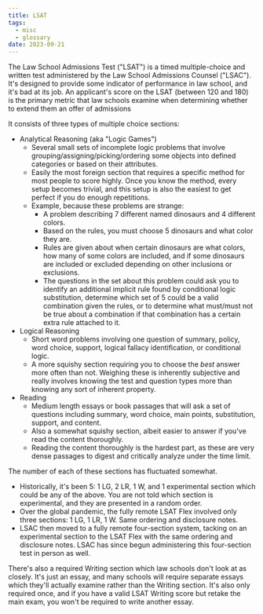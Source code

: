 ```yaml
---
title: LSAT
tags:
  - misc
  - glossary
date: 2023-09-21
---
```

The Law School Admissions Test ("LSAT") is a timed multiple-choice and written test administered by the Law School Admissions Counsel ("LSAC"). It's designed to provide some indicator of performance in law school, and it's bad at its job. An applicant's score on the LSAT (between 120 and 180) is the primary metric that law schools examine when determining whether to extend them an offer of admissions

It consists of three types of multiple choice sections:
- Analytical Reasoning (aka "Logic Games")
	- Several small sets of incomplete logic problems that involve grouping/assigning/picking/ordering some objects into defined categories or based on their attributes.
	- Easily the most foreign section that requires a specific method for most people to score highly. Once you know the method, every setup becomes trivial, and this setup is also the easiest to get perfect if you do enough repetitions.
	- Example, because these problems are strange:
		- A problem describing 7 different named dinosaurs and 4 different colors. 
		- Based on the rules, you must choose 5 dinosaurs and what color they are. 
		- Rules are given about when certain dinosaurs are what colors, how many of some colors are included, and if some dinosaurs are included or excluded depending on other inclusions or exclusions.
		- The questions in the set about this problem could ask you to identify an additional implicit rule found by conditional logic substitution, determine which set of 5 could be a valid combination given the rules, or to determine what must/must not be true about a combination if that combination has a certain extra rule attached to it.
- Logical Reasoning
	- Short word problems involving one question of summary, policy, word choice, support, logical fallacy identification, or conditional logic.
	- A more squishy section requiring you to choose the *best* answer more often than not. Weighing these is inherently subjective and really involves knowing the test and question types more than knowing any sort of inherent property. 
- Reading
	- Medium length essays or book passages that will ask a set of questions including summary, word choice, main points, substitution, support, and content.
	- Also a somewhat squishy section, albeit easier to answer if you've read the content thoroughly.
	- Reading the content thoroughly is the hardest part, as these are very dense passages to digest and critically analyze under the time limit.

The number of each of these sections has fluctuated somewhat.
- Historically, it's been 5: 1 LG, 2 LR, 1 W, and 1 experimental section which could be any of the above. You are not told which section is experimental, and they are presented in a random order.
- Over the global pandemic, the fully remote LSAT Flex involved only three sections: 1 LG, 1 LR, 1 W. Same ordering and disclosure notes.
- LSAC then moved to a fully remote four-section system, tacking on an experimental section to the LSAT Flex with the same ordering and disclosure notes. LSAC has since begun administering this four-section test in person as well.

There's also a required Writing section which law schools don't look at as closely. It's just an essay, and many schools will require separate essays which they'll actually examine rather than the Writing section. It's also only required once, and if you have a valid LSAT Writing score but retake the main exam, you won't be required to write another essay.